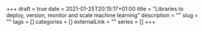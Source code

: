 +++ 
draft = true
date = 2021-01-25T20:15:17+01:00
title = "Libraries to deploy, version, monitor and scale machine learning"
description = ""
slug = "" 
tags = []
categories = []
externalLink = ""
series = []
+++
